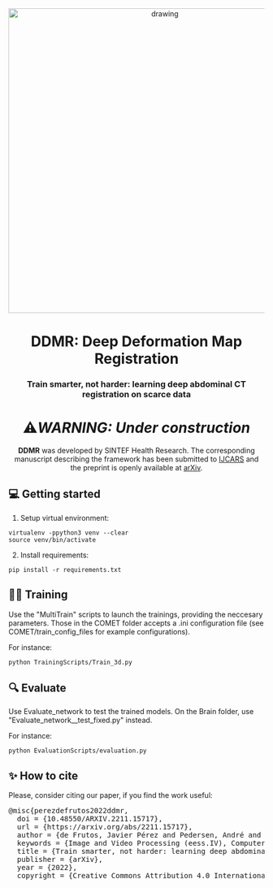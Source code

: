 <div align="center">
    <img src="https://user-images.githubusercontent.com/30429725/204596812-c59e8fa7-3383-4c52-a7f9-1f215114e5b3.png" alt="drawing" width="600">
</div>
  
<div align="center">

<h1 align="center">DDMR: Deep Deformation Map Registration</h1>
<h3 align="center">Train smarter, not harder: learning deep abdominal CT registration on scarce data</h3>
 
# ⚠️***WARNING: Under construction*** 

**DDMR** was developed by SINTEF Health Research. The corresponding manuscript describing the framework has been submitted to [IJCARS](https://www.springer.com/journal/11548) and the preprint is openly available at [arXiv](https://arxiv.org/abs/2211.15717).

 
</div>

## 💻 Getting started

1. Setup virtual environment:
```
virtualenv -ppython3 venv --clear
source venv/bin/activate
```

2. Install requirements:
```
pip install -r requirements.txt
```

## 🏋️‍♂️ Training

Use the "MultiTrain" scripts to launch the trainings, providing the neccesary parameters. Those in the COMET folder accepts a .ini configuration file (see COMET/train_config_files for example configurations).

For instance:
```
python TrainingScripts/Train_3d.py
```

## 🔍 Evaluate

Use Evaluate_network to test the trained models. On the Brain folder, use "Evaluate_network__test_fixed.py" instead.

For instance:
```
python EvaluationScripts/evaluation.py
```

## ✨ How to cite
Please, consider citing our paper, if you find the work useful:
<pre>
@misc{perezdefrutos2022ddmr,
  doi = {10.48550/ARXIV.2211.15717},
  url = {https://arxiv.org/abs/2211.15717},
  author = {de Frutos, Javier Pérez and Pedersen, André and Pelanis, Egidijus and Bouget, David and Survarachakan, Shanmugapriya and Langø, Thomas and Elle, Ole-Jakob and Lindseth, Frank},
  keywords = {Image and Video Processing (eess.IV), Computer Vision and Pattern Recognition (cs.CV), FOS: Electrical engineering, electronic engineering, information engineering, FOS: Electrical engineering, electronic engineering, information engineering, FOS: Computer and information sciences, FOS: Computer and information sciences, I.4.9; I.5.4; J.3; J.6, I.4.9},
  title = {Train smarter, not harder: learning deep abdominal CT registration on scarce data},
  publisher = {arXiv},
  year = {2022},
  copyright = {Creative Commons Attribution 4.0 International}}
</pre>


